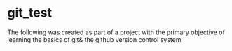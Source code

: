# git_test
The following was created as part of a project with the primary objective of learning the basics of git& the github version control system

